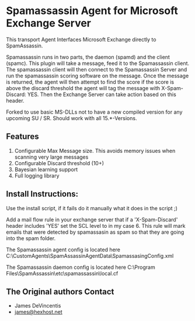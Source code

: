 Spamassassin Agent for Microsoft Exchange Server
==================

This transport Agent Interfaces Microsoft Exchange directly to SpamAssassin.

Spamassassin runs in two parts, the daemon (spamd) and the client (spamc). This plugin will take a message, feed it to the Spamassassin client. The spamassassin client will then connect to the Spamassassin Server and run the spamassassin scoring software on the message. Once the message is returned, the agent will then attempt to find the score
if the score is above the discard threshold the agent will tag the message with X-Spam-Discard: YES. Then the Exchange Server can take action based on this header. 

Forked to use basic MS-DLLs not to have a new compiled version for any upcoming SU / SR.
Should work with all 15.*-Versions.

Features
-----
1. Configurable Max Message size. This avoids memory issues when scanning very large messages
2. Configurable Discard threshold (10+)
3. Bayesian learning support 
4. Full logging library


Install Instructions:
-----
Use the install script, if it fails do it manually what it does in the script ;)

Add a mail flow rule in your exchange server that if a 'X-Spam-Discard' header includes 'YES' set the SCL level to in my case 6.
This rule will mark emails that were detected by spamassasin as spam so that they are going into the spam folder.

The Spamassassin agent config is located here
C:\CustomAgents\SpamAssassinAgentData\SpamassasingConfig.xml

The Spamassassin daemon config is located here
C:\Program Files\SpamAssassin\etc\spamassassin\local.cf

The Original authors Contact
-----
- James DeVincentis
- james@hexhost.net
